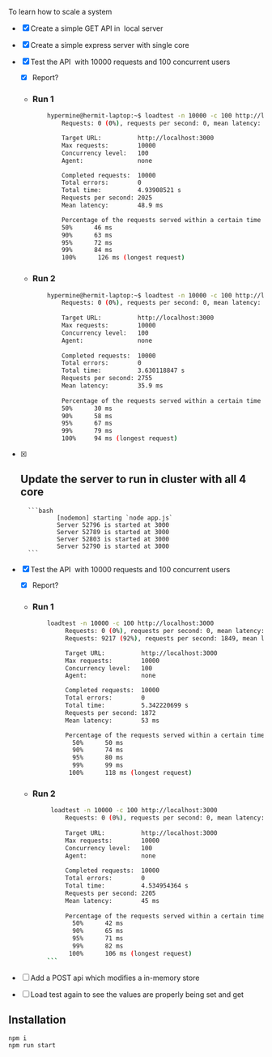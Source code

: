 To learn how to scale a system

- [x] Create a simple GET API in  local server
- [x] Create a simple express server with single core
- [x] Test the API  with 10000 requests and 100 concurrent users
    - [x] Report?
    - ### Run 1
        ```bash
            hypermine@hermit-laptop:~$ loadtest -n 10000 -c 100 http://localhost:3000
                Requests: 0 (0%), requests per second: 0, mean latency: 0 ms

                Target URL:          http://localhost:3000
                Max requests:        10000
                Concurrency level:   100
                Agent:               none

                Completed requests:  10000
                Total errors:        0
                Total time:          4.93908521 s
                Requests per second: 2025
                Mean latency:        48.9 ms

                Percentage of the requests served within a certain time
                50%      46 ms
                90%      63 ms
                95%      72 ms
                99%      84 ms
                100%      126 ms (longest request)
        ```
    - ### Run 2
        ```bash
            hypermine@hermit-laptop:~$ loadtest -n 10000 -c 100 http://localhost:3000
                Requests: 0 (0%), requests per second: 0, mean latency: 0 ms
                
                Target URL:          http://localhost:3000
                Max requests:        10000
                Concurrency level:   100
                Agent:               none
                
                Completed requests:  10000
                Total errors:        0
                Total time:          3.630118847 s
                Requests per second: 2755
                Mean latency:        35.9 ms
                
                Percentage of the requests served within a certain time
                50%      30 ms
                90%      58 ms
                95%      67 ms
                99%      79 ms
                100%     94 ms (longest request)
        ```
- [x] Update the server to run in cluster with all 4 core
    - 
        ```bash
                [nodemon] starting `node app.js`
                Server 52796 is started at 3000
                Server 52789 is started at 3000
                Server 52803 is started at 3000
                Server 52790 is started at 3000
        ```
- [x] Test the API  with 10000 requests and 100 concurrent users
    - [x] Report?
    - ### Run 1
        ```bash
            loadtest -n 10000 -c 100 http://localhost:3000
                 Requests: 0 (0%), requests per second: 0, mean latency: 0 ms
                 Requests: 9217 (92%), requests per second: 1849, mean latency: 54.1 ms

                 Target URL:          http://localhost:3000
                 Max requests:        10000
                 Concurrency level:   100
                 Agent:               none

                 Completed requests:  10000
                 Total errors:        0
                 Total time:          5.342220699 s
                 Requests per second: 1872
                 Mean latency:        53 ms

                 Percentage of the requests served within a certain time
                   50%      50 ms
                   90%      74 ms
                   95%      80 ms
                   99%      99 ms
                  100%      118 ms (longest request)
        ```
    - ### Run 2
        ```bash
             loadtest -n 10000 -c 100 http://localhost:3000
                 Requests: 0 (0%), requests per second: 0, mean latency: 0 ms
                 
                 Target URL:          http://localhost:3000
                 Max requests:        10000
                 Concurrency level:   100
                 Agent:               none
                 
                 Completed requests:  10000
                 Total errors:        0
                 Total time:          4.534954364 s
                 Requests per second: 2205
                 Mean latency:        45 ms
                 
                 Percentage of the requests served within a certain time
                   50%      42 ms
                   90%      65 ms
                   95%      71 ms
                   99%      82 ms
                  100%      106 ms (longest request)
            ```


- [ ] Add a POST api which modifies a in-memory store
- [ ] Load test again to see the values are properly being set and get


## Installation 

```
npm i
npm run start
```